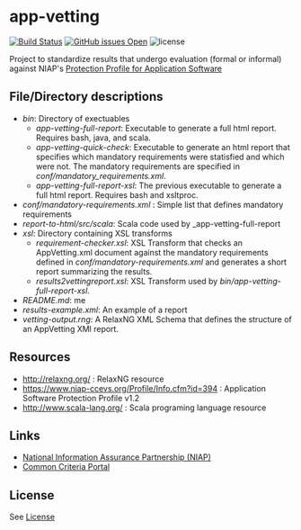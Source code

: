 # app-vetting 
[![Build Status](https://travis-ci.org/commoncriteria/app-vetting.svg?branch=master)](https://travis-ci.org/commoncriteria/app-vetting)
[![GitHub issues Open](https://img.shields.io/github/issues/commoncriteria/app-vetting.svg?maxAge=2592000)](https://github.com/commoncriteria/app-vetting/issues) 
![license](https://img.shields.io/badge/license-Unlicensed-blue.svg)

Project to standardize results that undergo evaluation (formal or informal) against NIAP's [Protection Profile for Application Software](https://github.com/commoncriteria/application)

## File/Directory descriptions

* _bin_: Directory of exectuables
  * _app-vetting-full-report_: Executable to generate a full html report. Requires bash, java, and scala.
  * _app-vetting-quick-check_: Executable to generate an html report that specifies which mandatory requirements were statisfied and which were not. The mandatory requirements are specified in _conf/mandatory_requirements.xml_.
  * _app-vetting-full-report-xsl_: The previous executable to generate a full html report. Requires bash and xsltproc.
* _conf/mandatory-requirements.xml_ : Simple list that defines mandatory requirements
* _report-to-html/src/scala_: Scala code used by _app-vetting-full-report
* _xsl_: Directory containing XSL transforms
  * _requirement-checker.xsl_: XSL Transform that checks an AppVetting.xml document against the mandatory requirements defined in _conf/mandatory-requirements.xml_ and generates a short report summarizing the results.
  * _results2vettingreport.xsl_: XSL Transform used by _bin/app-vetting-full-report-xsl_.
* _README.md_: me
* _results-example.xml_: An example of a report
* _vetting-output.rng_: A RelaxNG XML Schema that defines the structure of an AppVetting XMl report.

## Resources
* http://relaxng.org/ : RelaxNG resource
* https://www.niap-ccevs.org/Profile/Info.cfm?id=394 : Application Software Protection Profile v1.2
* http://www.scala-lang.org/ : Scala programing language resource

## Links 
* [National Information Assurance Partnership (NIAP)](https://www.niap-ccevs.org/)
* [Common Criteria Portal](https://www.commoncriteriaportal.org/)

## License

See [License](./LICENSE)

